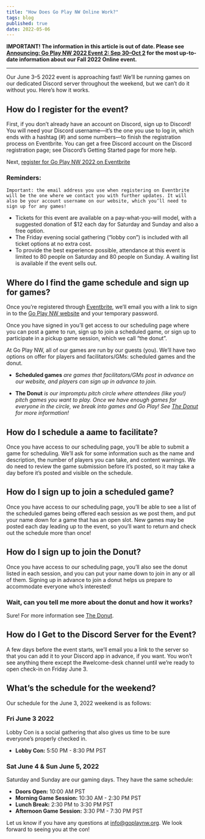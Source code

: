 ```yaml
---
title: "How Does Go Play NW Online Work?"
tags: blog
published: true
date: 2022-05-06
---
```

**IMPORTANT! The information in this article is out of date. Please see [Announcing: Go Play NW 2022 Event 2: Sep 30–Oct 2](/blog/2022-08-20/) for the most up-to-date information about our Fall 2022 Online event.**

---

Our June 3–5 2022 event is approaching fast! We’ll be running games on our dedicated Discord server throughout the weekend, but we can’t do it without you. Here’s how it works.

## How do I register for the event?
First, if you don’t already have an account on Discord, sign up to Discord! You will need your Discord username—it’s the one you use to log in, which ends with a hashtag (#) and some numbers—to finish the registration process on Eventbrite. You can get a free Discord account on the Discord registration page; see Discord’s Getting Started page for more help.

Next, [register for Go Play NW 2022 on Eventbrite](https://www.eventbrite.com/e/go-play-nw-2022-event-1-june-tickets-310843319737)

### Reminders:
```
Important: the email address you use when registering on Eventbrite will be the one where we contact you with further updates. It will also be your account username on our website, which you’ll need to sign up for any games!
```
* Tickets for this event are available on a pay-what-you-will model, with a suggested donation of $12 each day for Saturday and Sunday and also a free option.
* The Friday evening social gathering (“lobby con”) is included with all ticket options at no extra cost.
* To provide the best experience possible, attendance at this event is limited to 80 people on Saturday and 80 people on Sunday. A waiting list is available if the event sells out.

## Where do I find the game schedule and sign up for games?
Once you’re registered through [Eventbrite](https://www.eventbrite.com/e/go-play-nw-2022-event-1-june-tickets-310843319737), we’ll email you with a link to sign in to the [Go Play NW website](/) and your temporary password.

Once you have signed in you’ll get access to our scheduling page where you can post a game to run, sign up to join a scheduled game, or sign up to participate in a pickup game session, which we call “the donut”.

At Go Play NW, all of our games are run by our guests (you). We’ll have two options on offer for players and facilitators/GMs: scheduled games and the donut.

* **Scheduled games** _are games that facilitators/GMs post in advance on our website, and players can sign up in advance to join._

* **The Donut** _is our impromptu pitch circle where attendees (like you!) pitch games you want to play. Once we have enough games for everyone in the circle, we break into games and Go Play! See [The Donut](/the-donut) for more information!_

## How do I schedule a aame to facilitate?
Once you have access to our scheduling page, you’ll be able to submit a game for scheduling. We’ll ask for some information such as the name and description, the number of players you can take, and content warnings. We do need to review the game submission before it’s posted, so it may take a day before it’s posted and visible on the schedule.

## How do I sign up to join a scheduled game?
Once you have access to our scheduling page, you’ll be able to see a list of the scheduled games being offered each session as we post them, and put your name down for a game that has an open slot. New games may be posted each day leading up to the event, so you’ll want to return and check out the schedule more than once!

## How do I sign up to join the Donut?
Once you have access to our scheduling page, you’ll also see the donut listed in each session, and you can put your name down to join in any or all of them. Signing up in advance to join a donut helps us prepare to accommodate everyone who’s interested!

### Wait, can you tell me more about the donut and how it works?
Sure! For more information see [The Donut](/the-donut).

## How do I Get to the Discord Server for the Event?
A few days before the event starts, we’ll email you a link to the server so that you can add it to your Discord app in advance, if you want. You won’t see anything there except the #welcome-desk channel until we’re ready to open check-in on Friday June 3.

## What’s the schedule for the weekend?
Our schedule for the June 3, 2022 weekend is as follows:

### Fri June 3 2022
 Lobby Con is a social gathering that also gives us time to be sure everyone’s properly checked in.

* **Lobby Con:** 5:50 PM - 8:30 PM PST

### Sat June 4 & Sun June 5, 2022
Saturday and Sunday are our gaming days. They have the same schedule:

* **Doors Open:** 10:00 AM PST
* **Morning Game Session:** 10:30 AM - 2:30 PM PST
* **Lunch Break:** 2:30 PM to 3:30 PM PST
* **Afternoon Game Session:** 3:30 PM - 7:30 PM PST

Let us know if you have any questions at info@goplaynw.org. We look forward to seeing you at the con!
